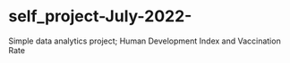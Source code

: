 # self_project-July-2022-
Simple data analytics project;
Human Development Index and Vaccination Rate
